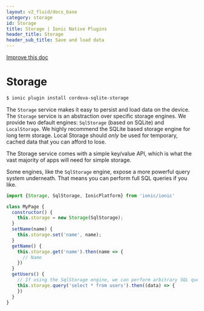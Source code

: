 ```yaml
---
layout: v2_fluid/docs_base
category: storage
id: Storage
title: Storage | Ionic Native Plugins
header_title: Storage
header_sub_title: Save and load data
---
```

<div class="improve-docs">
  <a href='https://github.com/driftyco/ionic-site/edit/ionic2/docs/v2/platform/storage/index.md'>
    Improve this doc
  </a>
</div>

<h1 class="title">Storage</h1>

```bash
$ ionic plugin install cordova-sqlite-storage
```

The `Storage` service makes it easy to persist and load data on the device. The `Storage` service is an abstraction
over specific storage engines. We provide two default engines: `SqlStorage` (based on SQLite) and `LocalStorage`. We highly recommend the SQLite based
storage engine for long term storage. Local Storage should *only* be used for temporary, cached data that you can afford
to lose.

The Storage service comes with a simple key/value API, which is what the vast majority of apps will need for simple storage.

Some engines, like the `SqlStorage` engine, expose a more powerful query system underneath. That means you can perform
full SQL queries if you like.

```javascript
import {Storage, SqlStorage, IonicPlatform} from 'ionic/ionic'

class MyPage {
  constructor() {
    this.storage = new Storage(SqlStorage);
  }
  setName(name) {
    this.storage.set('name', name);
  }
  getName() {
    this.storage.get('name').then(name => {
      // Name
    })
  }
  getUsers() {
    // If using the SqlStorage engine, we can perform arbitrary SQL queries
    this.storage.query('select * from users').then((data) => {
    })
  }
}
```
